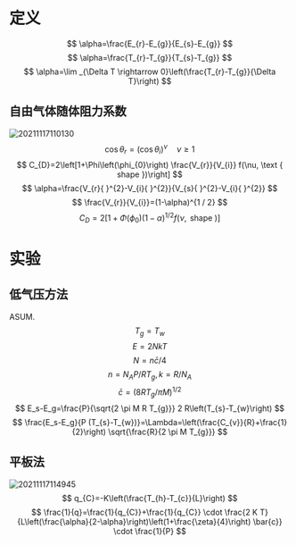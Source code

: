 # 定义
$$
\alpha=\frac{E_{r}-E_{g}}{E_{s}-E_{g}}
$$
$$
\alpha=\frac{T_{r}-T_{g}}{T_{s}-T_{g}}
$$
$$
\alpha=\lim _{\Delta T \rightarrow 0}\left(\frac{T_{r}-T_{g}}{\Delta T}\right)
$$

## 自由气体随体阻力系数
![20211117110130](https://i.loli.net/2021/11/17/yXfAKUM5luNmcnR.png)
$$
\cos \theta_{r}=\left(\cos \theta_{i}\right)^{\nu} \quad \nu \geqslant 1
$$
$$
C_{D}=2\left[1+\Phi\left(\phi_{0}\right) \frac{V_{r}}{V_{i}} f(\nu, \text { shape })\right]
$$
$$
\alpha=\frac{V_{r}{ }^{2}-V_{i}{ }^{2}}{V_{s}{ }^{2}-V_{i}{ }^{2}}
$$
$$
\frac{V_{r}}{V_{i}}=(1-\alpha)^{1 / 2}
$$
$$
C_{D}=2\left[1+\Phi\left(\phi_{0}\right)(1-\alpha)^{1 / 2} f(\nu, \text { shape })\right]
$$

# 实验

## 低气压方法
ASUM.
$$T_g = T_w$$
$$
E=2 N k T
$$
$$
N=n \bar{c} / 4
$$
$$
n=N_A P / R T_{g}, k=R / N_A
$$
$$
\bar{c}=\left(8 R T_{g} / \pi M\right)^{1 / 2}
$$
$$
E_s-E_g=\frac{P}{\sqrt{2 \pi M R T_{g}}} 2 R\left(T_{s}-T_{w}\right)
$$
$$
\frac{E_s-E_g}{P (T_{s}-T_{w})}=\Lambda=\left(\frac{C_{v}}{R}+\frac{1}{2}\right) \sqrt{\frac{R}{2 \pi M T_{g}}}
$$
## 平板法

![20211117114945](https://i.loli.net/2021/11/17/yLUckwInN25tKFJ.png)
$$
q_{C}=-K\left(\frac{T_{h}-T_{c}}{L}\right)
$$
$$
\frac{1}{q}=\frac{1}{q_{C}}+\frac{1}{q_{C}} \cdot \frac{2 K T}{L\left(\frac{\alpha}{2-\alpha}\right)\left(1+\frac{\zeta}{4}\right) \bar{c}} \cdot \frac{1}{P}
$$